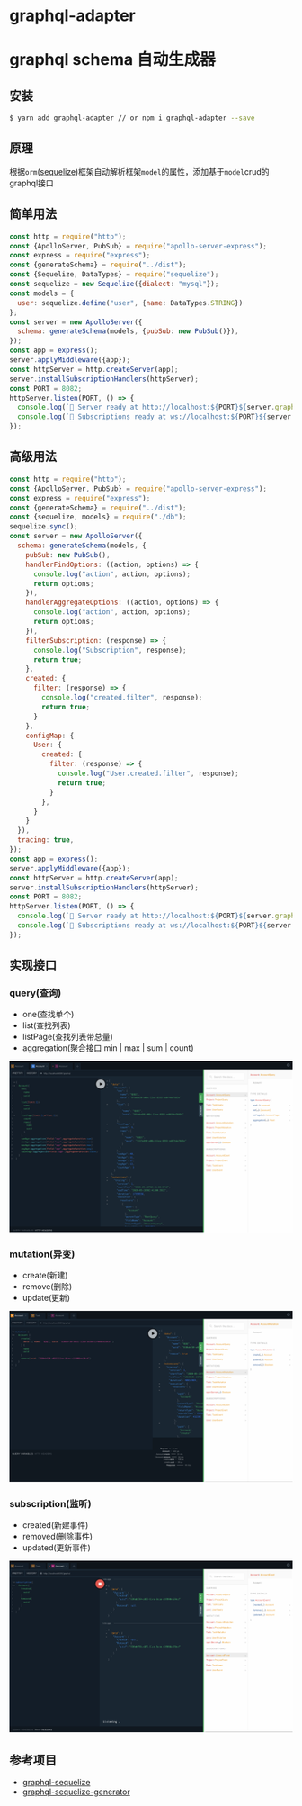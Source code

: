 # graphql-adapter 
# graphql schema 自动生成器

## 安装
```bash
$ yarn add graphql-adapter // or npm i graphql-adapter --save
```

## 原理
根据`orm`([sequelize](https://github.com/sequelize/sequelize))框架自动解析框架`model`的属性，添加基于`model`crud的graphql接口
## 简单用法
```js
const http = require("http");
const {ApolloServer, PubSub} = require("apollo-server-express");
const express = require("express");
const {generateSchema} = require("../dist");
const {Sequelize, DataTypes} = require("sequelize");
const sequelize = new Sequelize({dialect: "mysql"});
const models = {
  user: sequelize.define("user", {name: DataTypes.STRING})
};
const server = new ApolloServer({
  schema: generateSchema(models, {pubSub: new PubSub()}),
});
const app = express();
server.applyMiddleware({app});
const httpServer = http.createServer(app);
server.installSubscriptionHandlers(httpServer);
const PORT = 8082;
httpServer.listen(PORT, () => {
  console.log(`🚀 Server ready at http://localhost:${PORT}${server.graphqlPath}`);
  console.log(`🚀 Subscriptions ready at ws://localhost:${PORT}${server.subscriptionsPath}`);
});

```
## 高级用法
```js
const http = require("http");
const {ApolloServer, PubSub} = require("apollo-server-express");
const express = require("express");
const {generateSchema} = require("../dist");
const {sequelize, models} = require("./db");
sequelize.sync();
const server = new ApolloServer({
  schema: generateSchema(models, {
    pubSub: new PubSub(),
    handlerFindOptions: ((action, options) => {
      console.log("action", action, options);
      return options;
    }),
    handlerAggregateOptions: ((action, options) => {
      console.log("action", action, options);
      return options;
    }),
    filterSubscription: (response) => {
      console.log("Subscription", response);
      return true;
    },
    created: {
      filter: (response) => {
        console.log("created.filter", response);
        return true;
      }
    },
    configMap: {
      User: {
        created: {
          filter: (response) => {
            console.log("User.created.filter", response);
            return true;
          }
        },
      }
    }
  }),
  tracing: true,
});
const app = express();
server.applyMiddleware({app});
const httpServer = http.createServer(app);
server.installSubscriptionHandlers(httpServer);
const PORT = 8082;
httpServer.listen(PORT, () => {
  console.log(`🚀 Server ready at http://localhost:${PORT}${server.graphqlPath}`);
  console.log(`🚀 Subscriptions ready at ws://localhost:${PORT}${server.subscriptionsPath}`);
});

```
## 实现接口
### query(查询)
- one(查找单个)
- list(查找列表)
- listPage(查找列表带总量)
- aggregation(聚合接口 min | max | sum | count)    

![image text](./img/query.png)
### mutation(异变)
- create(新建)
- remove(删除)
- update(更新)    

![image text](./img/mutation.png)
### subscription(监听)
- created(新建事件)
- removed(删除事件)
- updated(更新事件)     

![image text](./img/subscription.png)

## 参考项目
- [graphql-sequelize](https://github.com/mickhansen/graphql-sequelize)    
- [graphql-sequelize-generator](https://github.com/teamstarter/graphql-sequelize-generator)
